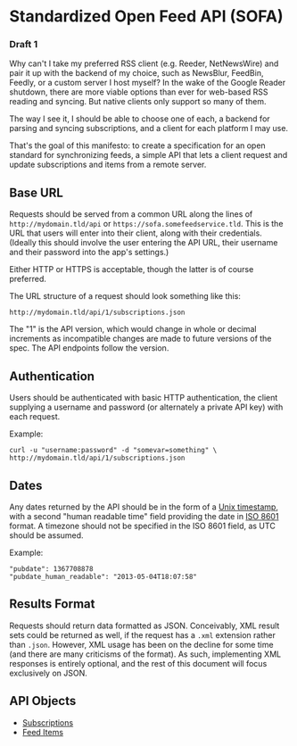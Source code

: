 Standardized Open Feed API (SOFA)
==========================

### Draft 1

Why can't I take my preferred RSS client (e.g. Reeder, NetNewsWire) and pair it up with the backend of my choice, such as NewsBlur, FeedBin, Feedly, or a custom server I host myself? In the wake of the Google Reader shutdown, there are more viable options than ever for web-based RSS reading and syncing. But native clients only support so many of them.

The way I see it, I should be able to choose one of each, a backend for parsing and syncing subscriptions, and a client for each platform I may use.

That's the goal of this manifesto: to create a specification for an open standard for synchronizing feeds, a simple API that lets a client request and update subscriptions and items from a remote server.


Base URL
------------

Requests should be served from a common URL along the lines of `http://mydomain.tld/api` or `https://sofa.somefeedservice.tld`. This is the URL that users will enter into their client, along with their credentials. (Ideally this should involve the user entering the API URL, their username and their password into the app's settings.)

Either HTTP or HTTPS is acceptable, though the latter is of course preferred.

The URL structure of a request should look something like this:

    http://mydomain.tld/api/1/subscriptions.json
    
The "1" is the API version, which would change in whole or decimal increments as incompatible changes are made to future versions of the spec. The API endpoints follow the version.


Authentication
------------------

Users should be authenticated with basic HTTP authentication, the client supplying a username and password (or alternately a private API key) with each request.

Example:

    curl -u "username:password" -d "somevar=something" \
    http://mydomain.tld/api/1/subscriptions.json

    
Dates
-------

Any dates returned by the API should be in the form of a [Unix timestamp](http://en.wikipedia.org/wiki/Unix_timestamp), with a second "human readable time" field providing the date in [ISO 8601](http://www.w3.org/TR/NOTE-datetime) format. A timezone should not be specified in the ISO 8601 field, as UTC should be assumed.

Example:

    "pubdate": 1367708878
    "pubdate_human_readable": "2013-05-04T18:07:58"


Results Format
------------------

Requests should return data formatted as JSON. Conceivably,  XML result sets could be returned as well, if the request has a `.xml` extension rather than `.json`. However, XML usage has been on the decline for some time (and there are many criticisms of the format). As such, implementing XML responses is entirely optional, and the rest of this document will focus exclusively on JSON.


API Objects
--------------

* [Subscriptions](objects/subscriptions.md)
* [Feed Items](objects/items.md)